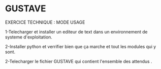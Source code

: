 # GUSTAVE
EXERCICE TECHNIQUE : MODE USAGE

1-Telecharger et installer un editeur de text dans un environnement de systeme d'exploitation. 

2-Installer python et verrifier bien que ça marche et tout les modules qui y sont. 

2-Telecharger le fichier GUSTAVE qui contient l'ensemble des attendus . 

